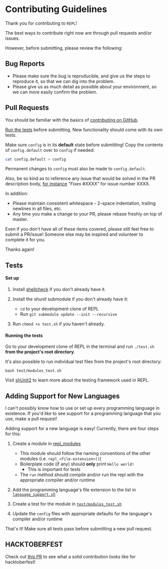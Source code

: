 # Contributing Guidelines

Thank you for contributing to `REPL`!

The best ways to contribute right now are through pull requests and/or issues.

However, before submitting, please review the following:

## Bug Reports

- Please make sure the bug is reproducible, and give us the steps to reproduce it, so that we can dig into the problem.
- Please give us as much detail as possible about your environment, so we can more easily confirm the problem.

## Pull Requests

You should be familiar with the basics of
[contributing on GitHub](https://help.github.com/articles/using-pull-requests).

[Run the tests](#Tests) before submitting. New functionality should come with its own tests.

Make sure `config` is in its **default** state before submitting! Copy the contents of `config.default` over to `config` if needed:

```bash
cat config.default > config
```

Permanent changes to `config` must also be made to `config.default`.

Also, be so kind as to reference
any issue that would be solved in the PR description body,
[for instance](https://help.github.com/articles/closing-issues-via-commit-messages/)
_"Fixes #XXXX"_ for issue number XXXX.

In addition:

- Please maintain consistent whitespace - 2-space indentation, trailing newlines in all files, etc.
- Any time you make a change to your PR, please rebase freshly on top of master.

Even if you don't have all of these items covered, please still feel free to submit a PR/issue! Someone else may be inspired and volunteer to complete it for you.

Thanks again!

## Tests

#### Set up

1. Install [shellcheck](https://github.com/koalaman/shellcheck) if you don't already have it.

2. Install the shunit submodule if you don't already have it:

   - `cd` to your development clone of REPL
   - Run `git submodule update --init --recursive`

3. Run `chmod +x test.sh` if you haven't already.

#### Running the tests

Go to your development clone of REPL in the terminal and run `./test.sh` **from the project's root directory**.

It's also possible to run individual test files from the project's root directory:

```
bash test/modules_test.sh
```

Visit [shUnit2](https://github.com/kward/shunit2/) to learn more about the testing framework used in REPL.

## Adding Support for New Languages

I can't possibly know how to use or set up every programming language in existence. If you'd like to see support for a programming language that you use, make a pull request!

Adding support for a new language is easy! Currently, there are four steps for this:

1. Create a module in [repl_modules](repl_modules)

   - This module should follow the naming conventions of the other modules (i.e. `repl_<file-extension>()`)
   - Boilerplate code (if any) should **only** print `Hello world!`
     - This is important for tests
   - The `run` method should compile and/or run the repl with the appropriate compiler and/or runtime

2. Add the programming language's file extension to the list in [`language_support.sh`](language_support.sh)

3. Create a test for the module in [`test/modules_test.sh`](test/modules_test.sh)

4. Update the `config` files with appropriate defaults for the language's compiler and/or runtime

That's it! Make sure all tests pass before submitting a new pull request.

## HACKTOBERFEST
Check out [this PR](https://github.com/repl-cli/REPL/pull/2) to see what a solid contribution looks like for hacktoberfest!
